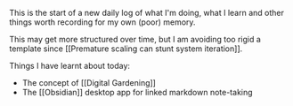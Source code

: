 This is the start of a new daily log of what I'm doing, what I learn and other things worth recording for my own (poor) memory.

This may get more structured over time, but I am avoiding too rigid a template since
[[Premature scaling can stunt system iteration]].

Things I have learnt about today:

* The concept of [[Digital Gardening]]
* The [[Obsidian]] desktop app for linked markdown note-taking

